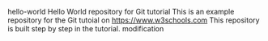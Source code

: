 hello-world Hello World repository for Git tutorial This is an example repository for the Git tutoial on https://www.w3schools.com This repository is built step by step in the tutorial.
modification 
